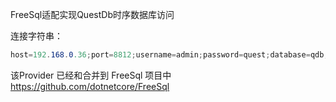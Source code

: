 FreeSql适配实现QuestDb时序数据库访问

连接字符串：

~~~c#
host=192.168.0.36;port=8812;username=admin;password=quest;database=qdb;ServerCompatibilityMode=NoTypeLoading;
~~~

该Provider 已经和合并到 FreeSql 项目中  https://github.com/dotnetcore/FreeSql
